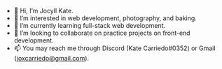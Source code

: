 - 👋 Hi, I’m Jocyll Kate.
- 👀 I’m interested in web development, photography, and baking.
- 🌱 I’m currently learning full-stack web development.
- 💞️ I’m looking to collaborate on practice projects on front-end development. 
- 📫 You may reach me through Discord (Kate Carriedo#0352) or Gmail (joxcarriedo@gmail.com).

<!---
jmcarriedo/jmcarriedo is a ✨ special ✨ repository because its `README.md` (this file) appears on your GitHub profile.
You can click the Preview link to take a look at your changes.
--->
